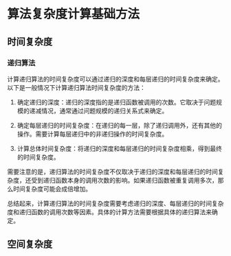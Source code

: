 # 算法复杂度计算基础方法


## 时间复杂度


### 递归算法

计算递归算法的时间复杂度可以通过递归的深度和每层递归的时间复杂度来确定。以下是一般情况下计算递归算法时间复杂度的方法：

1. 确定递归的深度：递归的深度指的是递归函数被调用的次数。它取决于问题规模的递减情况，通常通过问题规模的递归关系式来确定。

2. 确定每层递归的时间复杂度：在递归的每一层，除了递归调用外，还有其他的操作。需要计算每层递归中的非递归操作的时间复杂度。

3. 计算总体时间复杂度：将递归的深度和每层递归的时间复杂度相乘，得到最终的时间复杂度。

需要注意的是，递归算法的时间复杂度不仅取决于递归的深度和每层递归的时间复杂度，还受到递归函数本身的调用次数的影响。如果递归函数被重复调用多次，那么时间复杂度可能会成倍增加。

总结起来，计算递归算法的时间复杂度需要考虑递归的深度、每层递归的时间复杂度和递归函数的调用次数等因素。具体的计算方法需要根据具体的递归算法来确定。


## 空间复杂度